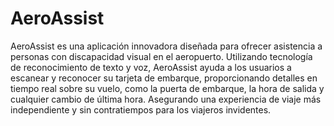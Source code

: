 
# AeroAssist

AeroAssist es una aplicación innovadora diseñada para ofrecer asistencia a personas con discapacidad visual en el aeropuerto. Utilizando tecnología de reconocimiento de texto y voz, AeroAssist ayuda a los usuarios a escanear y reconocer su tarjeta de embarque, proporcionando detalles en tiempo real sobre su vuelo, como la puerta de embarque, la hora de salida y cualquier cambio de última hora. Asegurando una experiencia de viaje más independiente y sin contratiempos para los viajeros invidentes.



